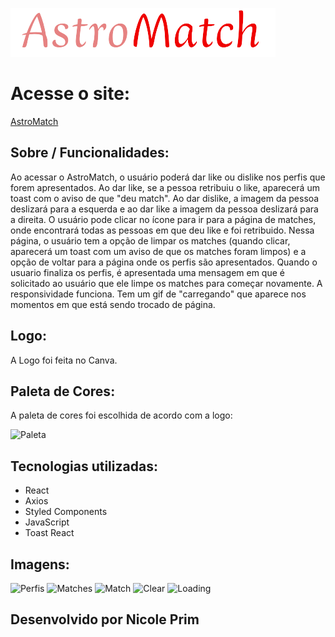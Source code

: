 ![Logo](./astromatch/./img-readme/Logo.png)

# Acesse o site:

<a href=http://astromatch-nicole.surge.sh/>AstroMatch</a>

## Sobre / Funcionalidades:

Ao acessar o AstroMatch, o usuário poderá dar like ou dislike nos perfis que forem apresentados. Ao dar like, se a pessoa retribuiu o like, aparecerá um toast com o aviso de que "deu match". Ao dar dislike, a imagem da pessoa deslizará para a esquerda e ao dar like a imagem da pessoa deslizará para a direita. O usuário pode clicar no ícone para ir para a página de matches, onde encontrará todas as pessoas em que deu like e foi retribuido. Nessa página, o usuário tem a opção de limpar os matches (quando clicar, aparecerá um toast com um aviso de que os matches foram limpos) e a opção de voltar para a página onde os perfis são apresentados. Quando o usuario finaliza os perfis, é apresentada uma mensagem em que é solicitado ao usuário que ele limpe os matches para começar novamente. A responsividade funciona. Tem um gif de "carregando" que aparece nos momentos em que está sendo trocado de página.

## Logo:

A Logo foi feita no Canva.

## Paleta de Cores:

A paleta de cores foi escolhida de acordo com a logo:

![Paleta](./img-readme/paleta.png)

## Tecnologias utilizadas:

- React
- Axios
- Styled Components
- JavaScript
- Toast React

## Imagens:

![Perfis](./img-readme/perfis.png)
![Matches](./img-readme/matches.png)
![Match](./img-readme/match.png)
![Clear](./img-readme/limpar.png)
![Loading](./img-readme/loading.png)

## Desenvolvido por Nicole Prim
